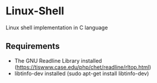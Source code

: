 # Linux-Shell
Linux shell implementation in C language

## Requirements
* The GNU Readline Library installed (https://tiswww.case.edu/php/chet/readline/rltop.html)
* libtinfo-dev installed (sudo apt-get install libtinfo-dev)
